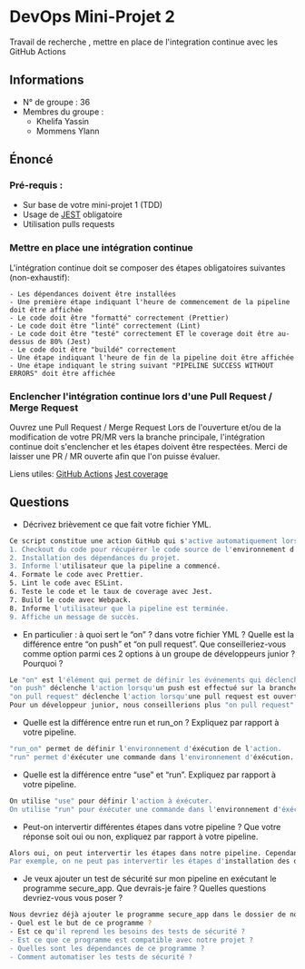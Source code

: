 # DevOps Mini-Projet 2
Travail de recherche , mettre en place de l'integration continue avec les GitHub Actions

## Informations
- N° de groupe : 36
- Membres du groupe :
  -  Khelifa Yassin
  -  Mommens Ylann

## Énoncé

### Pré-requis :

- Sur base de votre mini-projet 1 (TDD)
- Usage de [JEST](https://jestjs.io/docs/getting-started) obligatoire
- Utilisation pulls requests

### Mettre en place une intégration continue

L'intégration continue doit se composer des étapes obligatoires suivantes (non-exhaustif):

    - Les dépendances doivent être installées
    - Une première étape indiquant l'heure de commencement de la pipeline doit être affichée
    - Le code doit être "formatté" correctement (Prettier)
    - Le code doit être "linté" correctement (Lint)
    - Le code doit être "testé" correctement ET le coverage doit être au-dessus de 80% (Jest)
    - Le code doit être "buildé" correctement
    - Une étape indiquant l'heure de fin de la pipeline doit être affichée
    - Une étape indiquant le string suivant "PIPELINE SUCCESS WITHOUT ERRORS" doit être affichée

### Enclencher l'intégration continue lors d'une Pull Request / Merge Request

Ouvrez une Pull Request / Merge Request
Lors de l'ouverture et/ou de la modification de votre PR/MR vers la branche principale, l'intégration continue doit s'enclencher et les étapes doivent être respectées.
Merci de laisser une PR / MR ouverte afin que l'on puisse évaluer.

Liens utiles:
[GitHub Actions](https://docs.github.com/fr/actions)
[Jest coverage](https://www.valentinog.com/blog/jest-coverage/)

## Questions

- Décrivez brièvement ce que fait votre fichier YML.

```bash
Ce script constitue une action GitHub qui s'active automatiquement lorsqu'une nouvelle pull request est ouverte ou modifiée. Voici les étapes qu'il entreprend :
1. Checkout du code pour récupérer le code source de l'environnement d'éxécution (pour que le code de la pull request soit disponible soit disponible dans les étpes suivantes).
2. Installation des dépendances du projet.
3. Informe l'utilisateur que la pipeline a commencé.
4. Formate le code avec Prettier.
5. Lint le code avec ESLint.
6. Teste le code et le taux de coverage avec Jest.
7. Build le code avec Webpack.
8. Informe l'utilisateur que la pipeline est terminée.
9. Affiche un message de succès.
```

- En particulier : à quoi sert le “on” ? dans votre fichier YML ? Quelle est la différence entre “on push” et “on pull request”. Que conseilleriez-vous comme option parmi ces 2 options à un groupe de développeurs junior ? Pourquoi ?

```bash
Le "on" est l'élément qui permet de définir les événements qui déclencheront l'action.
"on push" déclenche l'action lorsqu'un push est effectué sur la branche principale.
"on pull request" déclenche l'action lorsqu'une pull request est ouverte ou éditée.
Pour un développeur junior, nous conseillerions plus "on pull request" car cela permet de tester le code avant de le merger sur la branche principale. Cele leurs permettra de corriger les erreurs avant de merger le code.
```

- Quelle est la différence entre run et run_on ? Expliquez par rapport à votre pipeline.

```bash
"run_on" permet de définir l'environnement d'éxécution de l'action.
"run" permet d'éxécuter une commande dans l'environnement d'éxécution.
```

- Quelle est la différence entre “use” et “run”. Expliquez par rapport à votre pipeline.

```bash
On utilise "use" pour définir l'action à éxécuter.
On utilise "run" pour éxécuter une commande dans l'environnement d'éxécution.
```

- Peut-on intervertir différentes étapes dans votre pipeline ? Que votre réponse soit oui ou non, expliquez par rapport à votre pipeline.

```bash
Alors oui, on peut intervertir les étapes dans notre pipeline. Cependant, il faut faire attention à l'ordre dans lequel on les intervertit. 
Par exemple, on ne peut pas intervertir les étapes d'installation des dépendances et de build car le build a besoin des dépendances pour fonctionner.
```

- Je veux ajouter un test de sécurité sur mon pipeline en exécutant le programme secure_app. Que devrais-je faire ? Quelles questions devriez-vous vous poser ?

```bash
Nous devriez déjà ajouter le programme secure_app dans le dossier de notre projet. Et Devrions nous poser les questions suivantes:
- Quel est le but de ce programme ?
- Est ce qu'il reprend les besoins des tests de sécurité ?
- Est ce que ce programme est compatible avec notre projet ?
- Quelles sont les dépendances de ce programme ?
- Comment automatiser les tests de sécurité ?
```

